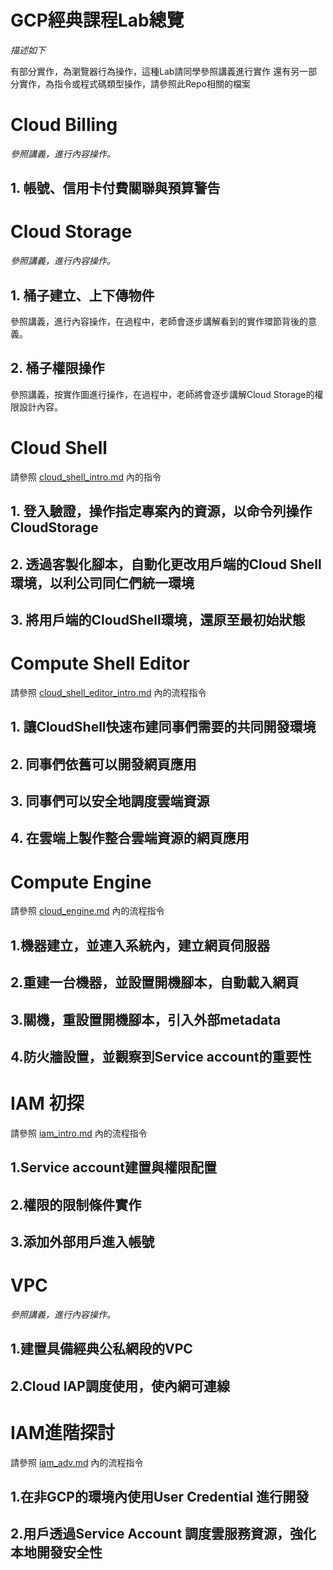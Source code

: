 # GCP經典課程Lab總覽


*描述如下*

有部分實作，為瀏覽器行為操作，這種Lab請同學參照講義進行實作
還有另一部分實作，為指令或程式碼類型操作，請參照此Repo相關的檔案

# Cloud Billing

*參照講義，進行內容操作。*

## 1. 帳號、信用卡付費關聯與預算警告


# Cloud Storage

*參照講義，進行內容操作。*

## 1. 桶子建立、上下傳物件

參照講義，進行內容操作，在過程中，老師會逐步講解看到的實作環節背後的意義。

## 2. 桶子權限操作

參照講義，按實作圖進行操作，在過程中，老師將會逐步講解Cloud Storage的權限設計內容。

# Cloud Shell

請參照 [cloud_shell_intro.md](https://github.com/cxcxc-io/gcp_basic_architecture_tutorial/blob/master/cloud_shell_intro.md) 內的指令


## 1. 登入驗證，操作指定專案內的資源，以命令列操作CloudStorage


## 2. 透過客製化腳本，自動化更改用戶端的Cloud Shell環境，以利公司同仁們統一環境


## 3. 將用戶端的CloudShell環境，還原至最初始狀態

# Compute Shell Editor

請參照 [cloud_shell_editor_intro.md](https://github.com/cxcxc-io/gcp_basic_architecture_tutorial/blob/master/cloud_shell_editor_intro.md) 內的流程指令

## 1. 讓CloudShell快速布建同事們需要的共同開發環境

## 2. 同事們依舊可以開發網頁應用

## 3. 同事們可以安全地調度雲端資源

## 4. 在雲端上製作整合雲端資源的網頁應用

# Compute Engine

請參照 [cloud_engine.md](https://github.com/cxcxc-io/gcp_basic_architecture_tutorial/blob/master/cloud_engine.md) 內的流程指令

## 1.機器建立，並連入系統內，建立網頁伺服器

## 2.重建一台機器，並設置開機腳本，自動載入網頁

## 3.關機，重設置開機腳本，引入外部metadata

## 4.防火牆設置，並觀察到Service account的重要性

# IAM 初探

請參照 [iam_intro.md](https://github.com/cxcxc-io/gcp_basic_architecture_tutorial/blob/master/iam_intro.md) 內的流程指令

## 1.Service account建置與權限配置

## 2.權限的限制條件實作

## 3.添加外部用戶進入帳號

# VPC

*參照講義，進行內容操作。*

## 1.建置具備經典公私網段的VPC

## 2.Cloud IAP調度使用，使內網可連線

# IAM進階探討

請參照 [iam_adv.md](https://github.com/cxcxc-io/gcp_basic_architecture_tutorial/blob/master/iam_adv.md) 內的流程指令


## 1.在非GCP的環境內使用User Credential 進行開發 

## 2.用戶透過Service Account 調度雲服務資源，強化本地開發安全性